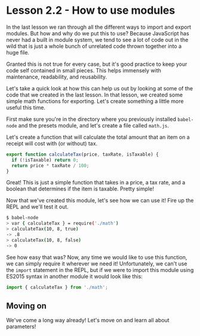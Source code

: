 # Lesson 2.2 - How to use modules

In the last lesson we ran through all the different ways to import and export
modules. But how and why do we put this to use? Because JavaScript has never
had a built in module system, we tend to see a lot of code out in the wild
that is just a whole bunch of unrelated code thrown together into a huge file.

Granted this is not true for every case, but it's good practice to keep your
code self contained in small pieces. This helps immensely with maintenance,
readability, and reusability.

Let's take a quick look at how this can help us out by looking at some of the
code that we created in the last lesson. In that lesson, we created some
simple math functions for exporting. Let's create something a little more
useful this time.

First make sure you're in the directory where you previously installed
`babel-node` and the presets module, and let's create a file called `math.js`.

Let's create a function that will calculate the total amount that an item
on a receipt will cost with (or without) tax.

```js
export function calculateTax(price, taxRate, isTaxable) {
  if (!isTaxable) return 0;
  return price * taxRate / 100;
}
```

Great! This is just a simple function that takes in a price, a tax rate, and
a boolean that determines if the item is taxable. Pretty simple!

Now that we've created this module, let's see how we can use it! Fire up the
REPL and we'll test it out.

```bash
$ babel-node
> var { calculateTax } = require('./math')
> calculateTax(10, 8, true)
-> .8
> calculateTax(10, 8, false)
-> 0
```

See how easy that was? Now, any time we would like to use this function, we
can simply require it wherever we need it! Unfortunately, we can't use the
`import` statement in the REPL, but if we were to import this module using
ES2015 syntax in another module it would look like this:

```js
import { calculateTax } from './math';
```

## Moving on
We've come a long way already! Let's move on and learn all about parameters!
